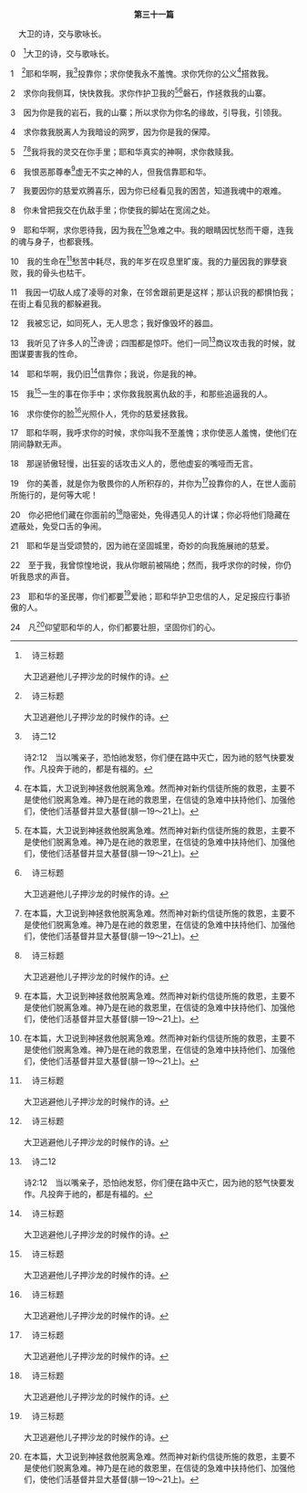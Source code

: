 <p style="text-align:center;font-weight:bold;">第三十一篇</p>

<a name="0">

<span id="spsm">　大卫的诗，交与歌咏长。

0　[^a]大卫的诗，交与歌咏长。

[^a]:　诗三标题<br><br>大卫逃避他儿子押沙龙的时候作的诗。

1　[^a]耶和华啊，我[^b]投靠你；求你使我永不羞愧。求你凭你的公义[^1]搭救我。

[^1]:在本篇，大卫说到神拯救他脱离急难。然而神对新约信徒所施的救恩，主要不是使他们脱离急难。神乃是在祂的救恩里，在信徒的急难中扶持他们、加强他们，使他们活基督并显大基督(腓一19～21上)。

[^a]:　1～3：参诗七一1～3<br><br>诗71:1　耶和华啊，我投靠你；求你叫我永不羞愧。<br><br>诗71:2　求你凭你的公义搭救我，救拔我；求你侧耳听我，拯救我。<br><br>诗71:3　求你作我居住的磐石，使我可以常常进入其中。你已经命定要救我，因为你是我的岩石，我的山寨。

[^b]:　诗二12<br><br>诗2:12　当以嘴亲子，恐怕祂发怒，你们便在路中灭亡，因为祂的怒气快要发作。凡投奔于祂的，都是有福的。

2　求你向我侧耳，快快救我。求你作护卫我的[^1][^a]磐石，作拯救我的山寨。

[^1]:大卫认为，神作磐石是为着保护他个人，但主耶稣说，祂作磐石是为着建造召会(太十六18)。

[^a]:　诗十八2<br><br>诗18:2　耶和华是我的岩石，我的山寨，我的解救者；是我的神，我的磐石，我所投靠的；是我的盾牌，拯救我的角，我的高台。

3　因为你是我的岩石，我的山寨；所以求你为你名的缘故，引导我，引领我。

4　求你救我脱离人为我暗设的网罗，因为你是我的保障。

5　[^1][^a]我将我的灵交在你手里；耶和华真实的神啊，求你救赎我。

[^1]:主耶稣在被钉十字架的末了，说了这话(路二三46，参约十九30)。

[^a]:　路二三46；约十九30；徒七59；彼前四19<br><br>路23:46　耶稣大声喊着说，父啊，我将我的灵交在你手里。说了这话，气就断了。<br><br>约19:30　耶稣受了那醋，就说，成了！便低下头，将灵交付了。<br><br>徒7:59　他们正用石头打的时候，司提反呼求说，主耶稣，求你接收我的灵！<br><br>彼前4:19　所以那照神旨意受苦的人，也要在善行上，将他们的魂交与那信实的创造主。

6　我恨恶那尊奉[^1]虚无不实之神的人，但我信靠耶和华。

[^1]:即虚空的偶像。

7　我要因你的慈爱欢腾喜乐，因为你已经看见我的困苦，知道我魂中的艰难。

8　你未曾把我交在仇敌手里；你使我的脚站在宽阔之处。

9　耶和华啊，求你恩待我，因为我在[^1]急难之中。我的眼睛因忧愁而干瘪，连我的魂与身子，也都衰残。

[^1]:大卫的急难包括他的忧愁(9)、愁苦(10)、和反对者的凌辱(11)。今天跟从主的信徒也遭受许多急难，包括逼迫(林后六4～5，提后三12)。然而，在新约里，使徒保罗没有因他的急难抱怨(参西一24)。他反而说，万有都互相效力，叫他得益处，使他作为神众子中的一个，能被模成神长子的形像(罗八28～29)。

10　我的生命在[^a]愁苦中耗尽，我的年岁在叹息里旷废。我的力量因我的罪孽衰败，我的骨头也枯干。

[^a]:　赛五三3<br><br>赛53:3　祂被藐视，被人厌弃，多受痛苦，常经忧患；祂被藐视，好像被人掩面不看的一样；我们也不尊重祂。

11　我因一切敌人成了凌辱的对象，在邻舍跟前更是这样；那认识我的都惧怕我；在街上看见我的都躲避我。

12　我被忘记，如同死人，无人思念；我好像毁坏的器皿。

13　我听见了许多人的[^a]谗谤；四围都是惊吓。他们一同[^b]商议攻击我的时候，就图谋要害我的性命。

[^a]:　耶二十10<br><br>耶20:10　我听见许多人的谗谤，四围都是惊吓，说，告他吧，我们要告他。我知己的朋友也都窥探我，愿我跌倒，说，或者他被引诱，我们就能胜过他，在他身上报仇。

[^b]:　太二六3～4；二七1<br><br>太26:3　那时，祭司长和民间的长老聚集在称呼该亚法的大祭司院子里，<br><br>太26:4　一同商议，要用诡计拿住耶稣，把祂杀了。<br><br>太27:1　到了早晨，所有的祭司长和民间的长老商议陷害耶稣，为要把祂治死，

14　耶和华啊，我仍旧[^a]信靠你；我说，你是我的神。

[^a]:　诗二二9；来二13<br><br>诗22:9　但你是叫我出母腹的；我在母怀里，你就使我有倚靠的心。<br><br>来2:13　又说，“我要信靠祂。”又说，“看哪，我与神所给我的儿女。”

15　我[^a]一生的事在你手中；求你救我脱离仇敌的手，和那些追逼我的人。

[^a]:　约七6～8<br><br>约7:6　耶稣就对他们说，我的时候还没有到，你们的时候却常是方便的。<br><br>约7:7　世人不能恨你们，却是恨我，因为我指证他们所作的是恶的。<br><br>约7:8　你们上去过节吧，我现在不上去过这节，因为我的时候还没有到。

16　求你使你的脸[^a]光照仆人，凭你的慈爱拯救我。

[^a]:　民六25；诗六七1；八十3；7；19；一一九135；但九17<br><br>民6:25　愿耶和华使祂的面光照你，赐恩给你；<br><br>诗67:1　一篇诗，一首歌，交与歌咏长；用丝弦的乐器。<br><br>愿神怜悯我们，赐福与我们；愿祂用脸光照我们；〔细拉〕<br><br>诗80:3　神啊，求你恢复我们，使你的脸发光，我们便要得救。<br><br>诗80:7　万军之神啊，求你恢复我们，使你的脸发光，我们便要得救。<br><br>诗80:19　耶和华万军之神啊，求你恢复我们，使你的脸发光，我们便要得救。<br><br>诗119:135　求你用脸光照仆人，又将你的律例教训我。<br><br>但9:17　我们的神啊，现在垂听你仆人的祷告恳求，为主的缘故使你的脸光照你荒凉的圣所。

17　耶和华啊，我呼求你的时候，求你叫我不至羞愧；求你使恶人羞愧，使他们在阴间静默无声。

18　那逞骄傲轻慢，出狂妄的话攻击义人的，愿他虚妄的嘴哑而无言。

19　你的美善，就是你为敬畏你的人所积存的，并你为[^a]投靠你的人，在世人面前所施行的，是何等大呢！

[^a]:　诗二12<br><br>诗2:12　当以嘴亲子，恐怕祂发怒，你们便在路中灭亡，因为祂的怒气快要发作。凡投奔于祂的，都是有福的。

20　你必把他们藏在你面前的[^a]隐密处，免得遇见人的计谋；你必将他们隐藏在遮蔽处，免受口舌的争闹。

[^a]:　诗二七5；九一1<br><br>诗27:5　因为在我遭难的日子，祂必将我隐藏在祂的遮蔽处；祂必把我藏匿在祂帐幕的隐密处，将我高举在磐石上。<br><br>诗91:1　住在至高者隐密处的，必住在全能者的荫下。

21　耶和华是当受颂赞的，因为祂在坚固城里，奇妙的向我施展祂的慈爱。

22　至于我，我曾惊惶地说，我从你眼前被隔绝；然而，我呼求你的时候，你仍听我恳求的声音。

23　耶和华的圣民哪，你们都要[^a]爱祂；耶和华护卫忠信的人，足足报应行事骄傲的人。

[^a]:　申三十16<br><br>申30:16　你若听从耶和华你神的诫命，就是我今日所吩咐你的，爱耶和华你的神，行祂的道路，谨守祂的诫命、律例和典章，使你可以存活，人数增多，耶和华你神就必在你所要进去得为业的地上，赐福与你。

24　凡[^1]仰望耶和华的人，你们都要壮胆，坚固你们的心。

[^1]:或，等候。


